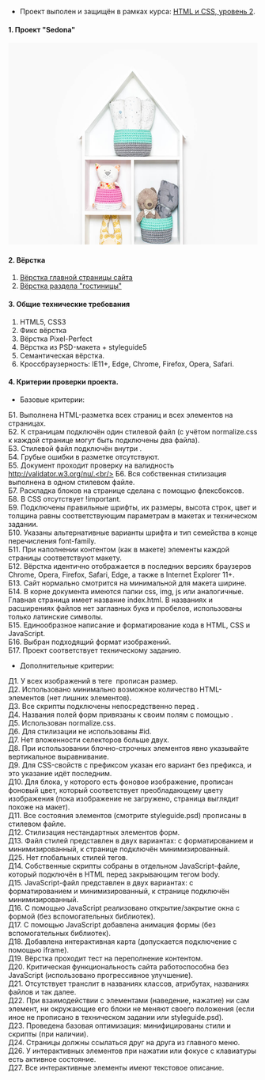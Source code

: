 * Проект выполен и защищён в рамках курса: [HTML и CSS, уровень 2](https://htmlacademy.ru/intensive/adaptive).

#### 1. Проект "Sedona"

<a href="https://niksvhvets.github.io/site-6/">
  <img src="img/hero-desktop@1x.jpg" width="1150" height="408">
</a>

#### 2. Вёрстка

1. [Вёрстка главной страницы сайта](https://niksvhvets.github.io/site-6/)
2. [Вёрстка раздела "гостиницы"](https://niksvhvets.github.io/site-1/hotels.html)

#### 3. Общие технические требования

1. HTML5, CSS3
2. Фикс вёрстка
3. Вёрстка Pixel-Perfect
4. Вёрстка из PSD-макета + styleguide5
5. Семантическая вёрстка.
6. Кроссбраузерность: IE11+, Edge, Chrome, Firefox, Opera, Safari.

#### 4. Критерии проверки проекта.

  * Базовые критерии:

  Б1. Выполнена HTML-разметка всех страниц и всех элементов на страницах.<br/>
  Б2. К страницам подключён один стилевой файл (с учётом normalize.css к каждой странице могут быть подключены два файла).<br/>
  Б3. Стилевой файл подключён внутри <head>.<br/>
  Б4. Грубые ошибки в разметке отсутствуют.<br/>
  Б5. Документ проходит проверку на валидность http://validator.w3.org/nu/.<br/>
  Б6. Вся собственная стилизация выполнена в одном стилевом файле.<br/>
  Б7. Раскладка блоков на странице сделана с помощью флексбоксов.<br/>
  Б8. В CSS отсутствует !important.<br/>
  Б9. Подключены правильные шрифты, их размеры, высота строк, цвет и толщина равны соответствующим параметрам в макетах и техническом задании.<br/>
  Б10. Указаны альтернативные варианты шрифта и тип семейства в конце перечисления font-family.<br/>
  Б11. При наполнении контентом (как в макете) элементы каждой страницы соответствуют макету.<br/>
  Б12. Вёрстка идентично отображается в последних версиях браузеров Chrome, Opera, Firefox, Safari, Edge, а также в Internet Explorer 11+.<br/>
  Б13. Сайт нормально смотрится на минимальной для макета ширине.<br/>
  Б14. В корне документа имеются папки css, img, js или аналогичные. Главная страница имеет название index.html. В названиях и расширениях файлов нет заглавных букв и пробелов, использованы только латинские символы.<br/>
  Б15. Единообразное написание и форматирование кода в HTML, CSS и JavaScript.<br/>
  Б16. Выбран подходящий формат изображений.<br/>
  Б17. Проект соответствует техническому заданию.<br/>

  * Дополнительные критерии:

  Д1. У всех изображений в теге <img> прописан размер.<br/>
  Д2. Использовано минимально возможное количество HTML-элементов (нет лишних элементов).<br/>
  Д3. Все скрипты подключены непосредственно перед </body>.<br/>
  Д4. Названия полей форм привязаны к своим полям с помощью <label>.<br/>
  Д5. Использован normalize.css.<br/>
  Д6. Для стилизации не использованы #id.<br/>
  Д7. Нет вложенности селекторов больше двух.<br/>
  Д8. При использовании блочно-строчных элементов явно указывайте вертикальное выравнивание.<br/>
  Д9. Для CSS-свойств с префиксом указан его вариант без префикса, и это указание идёт последним.<br/>
  Д10. Для блока, у которого есть фоновое изображение, прописан фоновый цвет, который соответствует преобладающему цвету изображения (пока изображение не загружено, страница выглядит похоже на макет).<br/>
  Д11. Все состояния элементов (смотрите styleguide.psd) прописаны в стилевом файле.<br/>
  Д12. Стилизация нестандартных элементов форм.<br/>
  Д13. Файл стилей представлен в двух вариантах: с форматированием и минимизированный, к странице подключён минимизированный.<br/>
  Д25. Нет глобальных стилей тегов.<br/>
  Д14. Собственные скрипты собраны в отдельном JavaScript-файле, который подключён в HTML перед закрывающим тегом body.<br/>
  Д15. JavaScript-файл представлен в двух вариантах: с форматированием и минимизированный, к странице подключён минимизированный.<br/>
  Д16. С помощью JavaScript реализовано открытие/закрытие окна с формой (без вспомогательных библиотек).<br/>
  Д17. С помощью JavaScript добавлена анимация формы (без вспомогательных библиотек).<br/>
  Д18. Добавлена интерактивная карта (допускается подключение с помощью iframe).<br/>
  Д19. Вёрстка проходит тест на переполнение контентом.<br/>
  Д20. Критическая функциональность сайта работоспособна без JavaScript (использовано прогрессивное улучшение).<br/>
  Д21. Отсутствует транслит в названиях классов, атрибутах, названиях файлов и так далее.<br/>
  Д22. При взаимодействии с элементами (наведение, нажатие) ни сам элемент, ни окружающие его блоки не меняют своего положения (если иное не прописано в техническом задании или styleguide.psd).<br/>
  Д23. Проведена базовая оптимизация: минифицированы стили и скрипты (при наличии).<br/>
  Д24. Страницы должны ссылаться друг на друга из главного меню.<br/>
  Д26. У интерактивных элементов при нажатии или фокусе с клавиатуры есть активное состояние.<br/>
  Д27. Все интерактивные элементы имеют текстовое описание.
